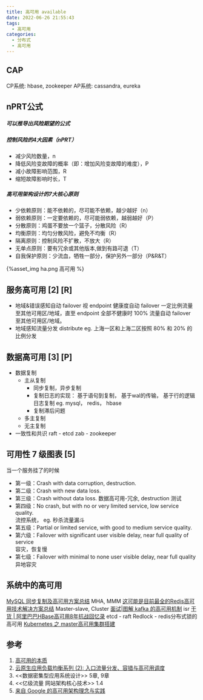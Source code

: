 ```yaml
---
title: 高可用 available
date: 2022-06-26 21:55:43
tags:
  - 高可用
categories: 
  - 分布式 
  - 高可用
---
```


<p></p>
<!-- more -->


##  CAP
CP系统: hbase, zookeeper
AP系统: cassandra, eureka



## nPRT公式

##### 可以推导出风险期望的公式


##### 控制风险的4大因素（nPRT）

+ 减少风险数量，n
+ 降低风险变故障的概率（即：增加风险变故障的难度），P
+ 减小故障影响范围，R
+ 缩短故障影响时长，T


##### 高可用架构设计的7大核心原则

+ 少依赖原则：能不依赖的，尽可能不依赖，越少越好（n）
+ 弱依赖原则：一定要依赖的，尽可能弱依赖，越弱越好（P）
+ 分散原则：鸡蛋不要放一个篮子，分散风险（R）
+ 均衡原则：均匀分散风险，避免不均衡（R）
+ 隔离原则：控制风险不扩散，不放大（R）
+ 无单点原则：要有冗余或其他版本,做到有路可退（T）
+ 自我保护原则：少流血，牺牲一部分，保护另外一部分（P&R&T）

{%asset_img ha.png 高可用 %}

## 服务高可用 [2] [R]
+ 地域&错误感知自动 failover
  视 endpoint 健康度自动 failover 一定比例流量至其他可用区/地域，直至 endpoint 全部不健康时 100% 流量自动 failover 至其他可用区/地域。
+ 地域感知流量分发 distribute
eg. 上海一区和上海二区按照 80% 和 20% 的比例分发

## 数据高可用 [3] [P]
+ 数据复制
  - 主从复制
     - 同步复制，异步复制
     - 复制日志的实现： 
        基于语句到复制， 
        基于wal的传输，
        基于行的逻辑日志复制
        eg. mysql， redis， hbase 
     - 复制滞后问题
  - 多主复制
  - 无主复制
+ 一致性和共识
  raft - etcd
  zab - zookeeper

## 可用性 7 级图表 [5]
当一个服务挂了的时候
+ 第一级：Crash with data corruption, destruction. 
+ 第二级：Crash with new data loss. 
+ 第三级：Crash without data loss. 
         数据高可用-冗余, destruction 测试
+ 第四级：No crash, but with no or very limited service, low service quality.  
         流控系统， eg. 秒杀流量漏斗
+ 第五级：Partial or limited service, with good to medium service quality. 
+ 第六级：Failover with significant user visible delay, near full quality of service  
         容灾，恢复慢
+ 第七级：Failover with minimal to none user visible delay, near full quality  
         异地容灾


## 系统中的高可用
[MySQL 同步复制及高可用方案总结](https://mp.weixin.qq.com/s/fh_9Mk-FVFSkX5pmsc8HPA)  MHA, MMM
[这可能是目前最全的Redis高可用技术解决方案总结](https://mp.weixin.qq.com/s/Iz7cwun1y_oLUV9fDDh0UQ)  Master-slave, Cluster
[面试|图解 kafka 的高可用机制](https://mp.weixin.qq.com/s/GMsYVgPmoCbdWW4FQthrAA)  isr
[干货 | 阿里巴巴HBase高可用8年抗战回忆录](https://mp.weixin.qq.com/s/yH5JVD422k6FNtiqAGw75Q)
etcd - raft
Redlock - redis分布式锁的高可用
[Kubernetes 之 master高可用集群搭建](https://mp.weixin.qq.com/s/Br6J3nC51SnRTXBArfs_ug)


## 参考
1. [高可用的本质](https://mp.weixin.qq.com/s/CkFHTuxqoj1WJ7d0HUEbAg)
2. [云原生应用负载均衡系列 (2): 入口流量分发、容错与高可用调度](https://mp.weixin.qq.com/s/0f9Z8yIsT7-iJ2AUHfgqiw)
3. <<数据密集型应用系统设计>>  5章, 9章
4. <<亿级流量 网站架构核心技术>>  1.4
5. [来自 Google 的高可用架构理念与实践](https://www.ktanx.com/blog/p/4273)
